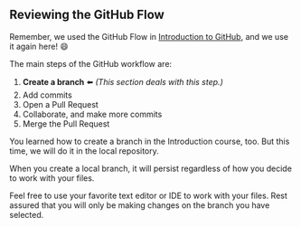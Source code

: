 [//]: # "This is used in both the CLI and Desktop course"

## Reviewing the GitHub Flow

Remember, we used the GitHub Flow in [Introduction to GitHub](https://github.github.com{{site.baseurl}}/intro-to-github/), and we use it again here! :smile:

The main steps of the GitHub workflow are:

1. **Create a branch** :arrow_left: _(This section deals with this step.)_
1. Add commits
1. Open a Pull Request
1. Collaborate, and make more commits
1. Merge the Pull Request

You learned how to create a branch in the Introduction course, too. But this time, we will do it in the local repository.

When you create a local branch, it will persist regardless of how you decide to work with your files.

Feel free to use your favorite text editor or IDE to work with your files. Rest assured that you will only be making changes on the branch you have selected.
